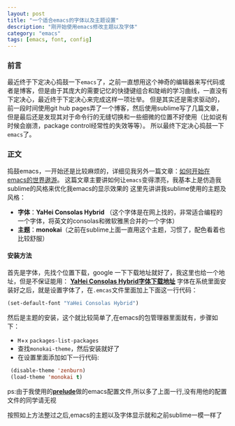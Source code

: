 ```yaml
---
layout: post
title: "一个适合emacs的字体以及主题设置"
description: "刚开始使用emacs修改主题以及字体"
category: "emacs"
tags: [emacs, font, config]
---
```


### 前言

最近终于下定决心捣鼓一下`emacs`了，之前一直想用这个神奇的编辑器来写代码或者是博客，但是由于其庞大的需要记忆的快捷键组合和陡峭的学习曲线，一直没有下定决心，最近终于下定决心来完成这样一项壮举。
但是其实还是需求驱动的，前一段时间使用git hub pages弄了一个博客，然后使用sublime写了几篇文章，但是最后还是发现其对于命令行的无缝切换和一些细微的位置不好使用（比如说有时候会崩溃，package control经常性的失效等等）。
所以最终下定决心捣鼓一下`emacs`了。

<!--more-->

### 正文
捣鼓emacs，一开始还是比较麻烦的，详细见我另外一篇文章：[如何开始在emacs的世界遨游](/emacs/2014/01/12/surfing-in-the-emacs-world/)。
这篇文章主要讲如何让`emacs`变得漂亮，我基本上是仿造我sublime的风格来优化我emacs的显示效果的
这里先讲讲我sublime使用的主题及风格：

* **字体**：**YaHei Consolas Hybrid** （这个字体是在网上找的，非常适合编程的一个字体，将英文的consolas和微软雅黑合并的一个字体）
* **主题**：**monokai**（之前在sublime上面一直用这个主题，习惯了，配色看着也比较舒服）

#### 安装方法
  首先是字体，先找个位置下载，google 一下下载地址就好了，我这里也给一个地址，但是不保证能用：
  [**YaHei Consolas Hybrid字体下载地址**](http://www.iplaysoft.com/consolas.html)
  字体在系统里面安装好之后，就是设置字体了，在`.emcas`文件里面加上下面这一行代码：

~~~cl
(set-default-font "YaHei Consolas Hybrid")
~~~

  然后是主题的安装，这个就比较简单了,在emacs的包管理器里面就有，步骤如下：

* `M`+`x` `packages-list-packages`
* 查找`monokai-theme`，然后安装就好了
* 在设置里面添加如下一行代码:

~~~cl
 (disable-theme 'zenburn)
 (load-theme 'monokai t)
~~~
ps:由于我使用的[**prelude**](https://github.com/bbatsov/prelude)做的emacs配置文件,所以多了上面一行,没有用他的配置文件的同学请无视

  按照如上方法整过之后,emacs的主题以及字体显示就和之前sublime一模一样了
